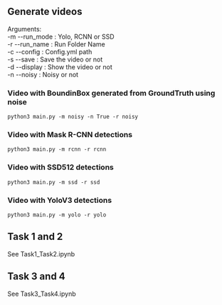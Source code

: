 ## Generate videos

Arguments:\
-m --run_mode : Yolo, RCNN or SSD\
-r --run_name : Run Folder Name\
-c --config   : Config.yml path\
-s --save     : Save the video or not\
-d --display  : Show the video or not\
-n --noisy    : Noisy or not

### Video with BoundinBox generated from GroundTruth using noise
```
python3 main.py -m noisy -n True -r noisy
```
### Video with Mask R-CNN detections
```
python3 main.py -m rcnn -r rcnn
```
### Video with SSD512 detections
```
python3 main.py -m ssd -r ssd
```
### Video with YoloV3 detections
```
python3 main.py -m yolo -r yolo
```

## Task 1 and 2

See Task1_Task2.ipynb

## Task 3 and 4

See Task3_Task4.ipynb

